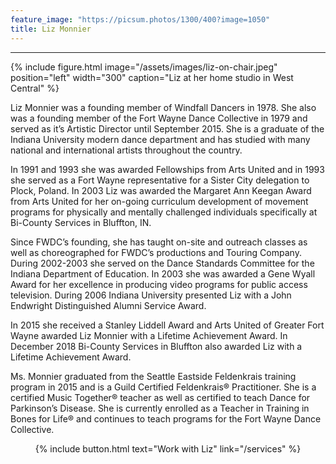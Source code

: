 ```yaml
---
feature_image: "https://picsum.photos/1300/400?image=1050"
title: Liz Monnier
---
```


<hr/>

{% include figure.html image="/assets/images/liz-on-chair.jpeg" position="left" width="300" caption="Liz at her home studio in West Central" %}

Liz Monnier was a founding member of Windfall Dancers in 1978.  She also was a founding member of the Fort Wayne Dance Collective in 1979 and served as it’s Artistic Director until September 2015. She is a graduate of the Indiana University modern dance department and has studied with many national and international artists throughout the country.

In 1991 and 1993 she was awarded Fellowships from Arts United and in 1993 she served as a Fort Wayne representative for a Sister City delegation to Plock, Poland.  In 2003 Liz was awarded the Margaret Ann Keegan Award from Arts United for her on-going curriculum development of movement programs for physically and mentally challenged individuals specifically at Bi-County Services in Bluffton, IN. 

Since FWDC’s founding, she has taught on-site and outreach classes as well as choreographed for FWDC’s productions and Touring Company. During 2002-2003 she served on the Dance Standards Committee for the Indiana Department of Education. In 2003 she was awarded a Gene Wyall Award for her excellence in producing video programs for public access television. During 2006 Indiana University presented Liz with a John Endwright Distinguished Alumni Service Award. 

In 2015 she received a Stanley Liddell Award and Arts United of Greater Fort Wayne awarded Liz Monnier with a Lifetime Achievement Award. In December 2018 Bi-County Services in Bluffton also awarded Liz with a Lifetime Achievement Award.

 Ms. Monnier graduated from the Seattle Eastside Feldenkrais training program in 2015 and is a Guild Certified Feldenkrais® Practitioner. She is a certified Music Together® teacher as well as certified to teach Dance for Parkinson’s Disease. She is currently enrolled as a Teacher in Training in Bones for Life® and continues to teach programs for the Fort Wayne Dance Collective. 

<p style="text-align: center;">{% include button.html text="Work with Liz" link="/services" %}</p>
